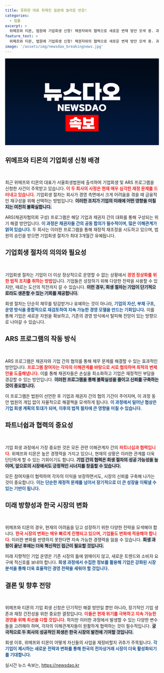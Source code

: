 ```yaml
---
title: 류화현 대표 취재진 질문에 놀라운 반응!
categories:
  - 법률
excerpt: >
  위메프와 티몬, 법원에 기업회생 신청! 채권자와의 협력으로 새로운 변제 방안 모색 중. 과연 이들 기업의 운명은 어떻게 될까? 클릭해서 자세히 알아보세요!
feature_text: >
  위메프와 티몬, 법원에 기업회생 신청! 채권자와의 협력으로 새로운 변제 방안 모색 중. 과연 이들 기업의 운명은 어떻게 될까? 클릭해서 자세히 알아보세요!
image: '/assets/img/newsdao_breakingnews.jpg'
---
```


<p><img src="/assets/img/newsdao_breakingnews.jpg" alt="implanttips 속보" /></p>

<h2 data-ke-size="size26">위메프와 티몬의 기업회생 신청 배경</h2>

<p data-ke-size="size16">&nbsp;</p>

<p>최근 위메프와 티몬의 대표가 서울회생법원에 출석하여 기업회생 및 ARS 프로그램을 신청한 사건이 주목받고 있습니다. <b><span style="color: #ee2323;">이 두 회사의 사정은 현재 매우 심각한 재정 문제를 드러내고 있습니다.</span></b> 기업회생 절차는 회사가 경영 측면에서 크게 어려움을 겪을 때 금융적인 재구성을 위해 선택하는 방법입니다. <b><span style="background-color: #21538527;">이러한 조치가 기업의 미래에 어떤 영향을 미칠지는 여전히 불확실합니다.</span></b> </p>

<p>ARS(채권자협의회 구성) 프로그램은 해당 기업과 채권자 간의 대화를 통해 구성되는 위기 해결 방안입니다. <b><span style="color: #1a5490;">이 과정은 채권자들 간의 공동 합의가 필수적이며, 많은 이해관계가 얽혀 있습니다.</span></b> 두 회사는 이러한 프로그램을 통해 재정적 재조정을 시도하고 있으며, 법원의 승인을 받으면 기업회생 절차가 최대 3개월간 유예됩니다. </p>

<h2 data-ke-size="size26">기업회생 절차의 의의와 필요성</h2>

<p data-ke-size="size16">&nbsp;</p>

<p>기업회생 절차는 기업이 더 이상 정상적으로 운영할 수 없는 상황에서 <b><span style="color: #ee2323;">경영 정상화를 위한 법적 조치를 취하는 방법</span></b>입니다. 기업들은 성장하기 위해 다양한 전략을 사용할 수 있지만, 때로는 도산의 직전까지 갈 수 있습니다. <b><span style="background-color: #21538527;">이런 경우, 회생 절차는 기업이 단기적으로라도 생존할 수 있는 기회를 제공합니다.</span></b> </p>

<p>회생 절차는 단순히 채무를 탕감받거나 유예하는 것이 아니라, <b><span style="color: #1a5490;">기업의 자산, 부채 구조, 운영 방식을 종합적으로 재검토하여 지속 가능한 경영 모델을 만드는 기회입니다.</span></b> 이를 통해 기업은 새로운 자원을 확보하고, 기존의 경영 방식에서 탈피해 전망이 있는 방향으로 나아갈 수 있습니다.</p>

<h2 data-ke-size="size26">ARS 프로그램의 작동 방식</h2>

<p data-ke-size="size16">&nbsp;</p>

<p>ARS 프로그램은 채권자와 기업 간의 협의를 통해 채무 문제를 해결할 수 있는 효과적인 방안입니다. <b><span style="color: #ee2323;">프로그램 참여자는 각자의 이해관계를 바탕으로 서로 협의하며 최적의 변제안을 도출해냅니다.</span></b> 이를 통해 채권자들은 손실을 최소화하고 기업은 재정적인 부담을 경감할 수 있는 방안입니다. <b><span style="background-color: #21538527;">이러한 프로그램을 통해 불확실성을 줄이고 신뢰를 구축하는 것이 중요합니다.</span></b></p>

<p>이 프로그램은 법원이 선언한 후 기업과 채권자 간의 협의 기간이 주어지며, 이 과정 동안 법원의 개입 없이 자율적으로 해결책을 모색하게 됩니다. <b><span style="color: #1a5490;">이 과정에서 일어난 협상은 기업 회생 계획의 토대가 되며, 이후의 법적 절차에 큰 영향을 미칠 수 있습니다.</span></b></p>

<h2 data-ke-size="size26">파트너쉽과 협력의 중요성</h2>

<p data-ke-size="size16">&nbsp;</p>

<p>기업 회생 과정에서 가장 중요한 것은 모든 관련 이해관계자 간의 <b><span style="color: #ee2323;">파트너십과 협력입니다.</span></b> 위메프와 티몬은 높은 경쟁력을 가지고 있으나, 현재의 상황은 이러한 관계를 더욱 단단하게 할 수 있는 기회이기도 합니다. <b><span style="background-color: #21538527;">기업 간의 협력은 회생 절차의 성공 가능성을 높이며, 앞으로의 시장에서도 긍정적인 시너지를 창출할 수 있습니다.</span></b> </p>

<p>모든 참여자들이 협력하여 각자의 이익을 보장하면서도, 시장의 신뢰를 구축해 나가는 것이 중요합니다. <b><span style="color: #1a5490;">이는 단순한 재정적 문제를 넘어서 장기적으로 더 큰 성장을 이뤄낼 수 있는 기반이 됩니다.</span></b></p>

<h2 data-ke-size="size26">미래 방향성과 한국 시장의 변화</h2>

<p data-ke-size="size16">&nbsp;</p>

<p>위메프와 티몬의 경우, 현재의 어려움을 딛고 성장하기 위한 다양한 전략을 모색해야 합니다. <b><span style="color: #ee2323;">한국 시장의 변화는 매우 빠르게 진행되고 있으며, 기업들도 변화에 적응해야 합니다.</span></b> 이러한 변화를 반영하지 못한다면 지속 가능한 경쟁력을 잃을 수 있습니다. <b><span style="background-color: #21538527;">회생 과정이 끝난 후에는 더욱 혁신적인 접근이 필요할 것입니다.</span></b></p>

<p>미래 지향적인 기업 운영은 기존 시장의 틀에 얽매이지 않고, 새로운 트렌드와 소비자 요구에 적신호를 보내야 합니다. <b><span style="color: #1a5490;">회생 과정에서 수집한 정보를 활용해 기업은 강화된 시장 분석을 통해 더욱 효율적인 경영 전략을 세워야 할 것입니다.</span></b></p>

<h2 data-ke-size="size26">결론 및 향후 전망</h2>

<p data-ke-size="size16">&nbsp;</p>

<p>위메프와 티몬의 기업 회생 신청은 단기적인 해결 방안일 뿐만 아니라, 장기적인 기업 생존과 재정 건전성을 위한 중요한 결정입니다. <b><span style="color: #ee2323;">이들은 현재 위기를 극복하고 지속 가능한 경영을 위해 최선을 다할 것입니다.</span></b> 하지만 이러한 과정에서 발생할 수 있는 다양한 변수들을 고려해야 하며, 각자의 이해관계자들이 원활하게 협력하는 것이 필수적입니다. <b><span style="background-color: #21538527;">궁극적으로 두 회사의 성공적인 회생은 한국 시장의 발전에 기여할 것입니다.</span></b></p>

<p>회생 이후, 위메프와 티몬이 어떻게 자신들의 사업을 재정비할지 귀추가 주목됩니다. <b><span style="color: #1a5490;">각 기업이 제시하는 새로운 전략과 변화를 통해 한국의 전자상거래 시장이 더욱 활성화되기를 기대합니다.</span></b></p>
실시간 뉴스 속보는, <a href="https://newsdao.kr" rel="dofollow">https://newsdao.kr</a>


